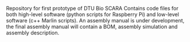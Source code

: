 Repository for first prototype of DTU Bio SCARA
Contains code files for both high-level software (python scripts for Raspberry Pi) and low-level software (c++ Marlin scripts).
An assembly manual is under development, the final assembly manual will contain a BOM, assembly simulation and assembly description.
